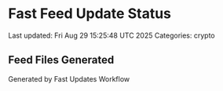 # Fast Feed Update Status
Last updated: Fri Aug 29 15:25:48 UTC 2025
Categories: crypto

## Feed Files Generated

Generated by Fast Updates Workflow
